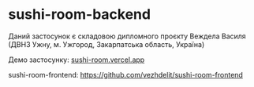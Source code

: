 # sushi-room-backend

Даний застосунок є складовою дипломного проєкту Веждела Василя (ДВНЗ Ужну, м. Ужгород, Закарпатська область, Україна)

Демо застосунку: [sushi-room.vercel.app](https://sushi-room.vercel.app/)

sushi-room-frontend: https://github.com/vezhdelit/sushi-room-frontend
